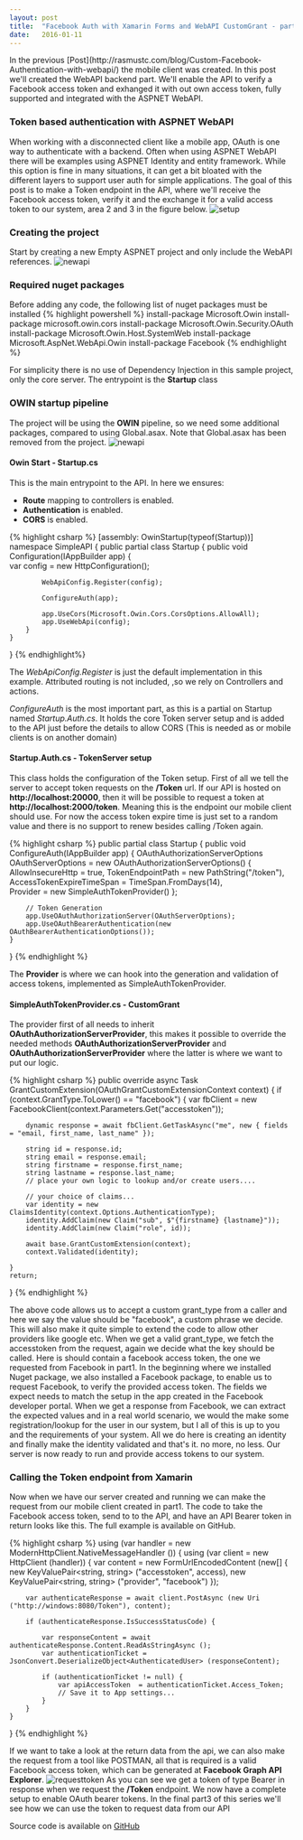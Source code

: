 ```yaml
---
layout: post
title:  "Facebook Auth with Xamarin Forms and WebAPI CustomGrant - part 2"
date:   2016-01-11
---
```


<p class="intro">
<span class="dropcap">I</span>n the previous [Post](http://rasmustc.com/blog/Custom-Facebook-Authentication-with-webapi/) the mobile client was created. In this post we'll created the WebAPI backend part. We'll enable
the API to verify a Facebook access token and exhanged it with out own access token, fully supported and integrated with the ASPNET WebAPI.
</p>

### Token based authentication with ASPNET WebAPI
When working with a disconnected client like a mobile app, OAuth is one way to authenticate with a backend. Often when using ASPNET WebAPI there will be examples
using ASPNET Identity and entity framework. While this option is fine in many situations, it can get a bit bloated with the different layers to support user auth for simple applications.
The goal of this post is to make a Token endpoint in the API, where we'll receive the Facebook access token, verify it and the exchange it for a valid access token to our system, area 2 and 3 in the figure below.
<img src="{{ '/assets/img/app-fb-api.png' | prepend: site.baseurl }}" alt="setup">

### Creating the project 
Start by creating a new Empty ASPNET project and only include the WebAPI references. 
<img src="{{ '/assets/img/emptyapi.png' | prepend: site.baseurl }}" alt="newapi">

### Required nuget packages
Before adding any code, the following list of nuget packages must be installed
{% highlight powershell %}
install-package Microsoft.Owin 
install-package microsoft.owin.cors
install-package Microsoft.Owin.Security.OAuth
install-package Microsoft.Owin.Host.SystemWeb
install-package Microsoft.AspNet.WebApi.Owin
install-package Facebook
{% endhighlight %}

For simplicity there is no use of Dependency Injection in this sample project, only the core server. The entrypoint is the __Startup__ class

### OWIN startup pipeline
The project will be using the __OWIN__ pipeline, so we need some additional packages, compared to using Global.asax. Note that Global.asax has been removed from the project.
<img src="{{ '/assets/img/slnOverview.png' | prepend: site.baseurl }}" alt="newapi">

#### Owin Start - Startup.cs
This is the main entrypoint to the API. In here we ensures:

* __Route__ mapping to controllers is enabled.
* __Authentication__ is enabled.
* __CORS__ is enabled.

{% highlight csharp %}
[assembly: OwinStartup(typeof(Startup))]
namespace SimpleAPI
{
    public partial class Startup
    {
        public void Configuration(IAppBuilder app)
        {            
            var config = new HttpConfiguration();

            WebApiConfig.Register(config);
         
            ConfigureAuth(app);

            app.UseCors(Microsoft.Owin.Cors.CorsOptions.AllowAll);
            app.UseWebApi(config);
        }
    }
}
{% endhighlight%}

The _WebApiConfig.Register_ is just the default implementation in this example. Attributed routing is not included, ,so we rely on Controllers and actions.

_ConfigureAuth_ is the most important part, as this is a partial on Startup named _Startup.Auth.cs_. It holds the core Token server setup and is added to the API just before the details to allow CORS (This is needed as or mobile clients is on another domain)

#### Startup.Auth.cs - TokenServer setup

This class holds the configuration of the Token setup. First of all we tell the server to accept token requests on the __/Token__ url.
If our API is hosted on __http://localhost:20000__, then it will be possible to request a token at __http://localhost:2000/token__. Meaning this is the endpoint our mobile client should use.
For now the access token expire time is just set to a random value and there is no support to renew besides calling /Token again.

{% highlight csharp %}
public partial class Startup
{
    public void ConfigureAuth(IAppBuilder app)
    {
        OAuthAuthorizationServerOptions OAuthServerOptions = new OAuthAuthorizationServerOptions()
        {
            AllowInsecureHttp = true,
            TokenEndpointPath = new PathString("/token"),
            AccessTokenExpireTimeSpan = TimeSpan.FromDays(14),  
            Provider = new SimpleAuthTokenProvider()
        };

        // Token Generation
        app.UseOAuthAuthorizationServer(OAuthServerOptions);
        app.UseOAuthBearerAuthentication(new OAuthBearerAuthenticationOptions());
    }        
}
{% endhighlight %}

The __Provider__ is where we can hook into the generation and validation of access tokens, implemented as SimpleAuthTokenProvider.

#### SimpleAuthTokenProvider.cs - CustomGrant 

The provider first of all needs to inherit __OAuthAuthorizationServerProvider__, this makes it possible to override the needed methods
__OAuthAuthorizationServerProvider__ and __OAuthAuthorizationServerProvider__ where the latter is where we want to put our logic.

{% highlight csharp %}
public override async Task GrantCustomExtension(OAuthGrantCustomExtensionContext context)
{
    if (context.GrantType.ToLower() == "facebook")
    {
        var fbClient = new FacebookClient(context.Parameters.Get("accesstoken"));

        dynamic response = await fbClient.GetTaskAsync("me", new { fields = "email, first_name, last_name" });
        
        string id = response.id;
        string email = response.email;
        string firstname = response.first_name;
        string lastname = response.last_name;
        // place your own logic to lookup and/or create users....

        // your choice of claims...
        var identity = new ClaimsIdentity(context.Options.AuthenticationType);
        identity.AddClaim(new Claim("sub", $"{firstname} {lastname}"));
        identity.AddClaim(new Claim("role", id));

        await base.GrantCustomExtension(context);
        context.Validated(identity);

    }            
    return;
}
{% endhighlight %}

The above code allows us to accept a custom grant_type from a caller and here we say the value should be "facebook", a custom phrase we decide. This will also make it quite simple to extend the code
to allow other providers like google etc.
When we get a valid grant_type, we fetch the accesstoken from the request, again we decide what the key should be called. Here is should contain a facebook access token, the one we requested from Facebook in part1.
In the beginning where we installed Nuget package, we also installed a Facebook package, to enable us to request Facebook, to verify the provided access token.
The fields we expect needs to match the setup in the app created in the Facebook developer portal.
When we get a response from Facebook, we can extract the expected values and in a real world scenario, we would the make some registration/lookup for the user in our system, but I all of this is up to you and the requirements of your system.
All we do here is creating an identity and finally make the identity validated and that's it. no more, no less. Our server is now ready to run and provide access tokens to our system.

### Calling the Token endpoint from Xamarin
Now when we have our server created and running we can make the request from our mobile client created in part1. The code to take the Facebook access token, send to to the API, and have an API Bearer token in return looks like this. The full example is available on GitHub.

{% highlight csharp %}
using (var handler = new ModernHttpClient.NativeMessageHandler ()) 
{
    using (var client = new HttpClient (handler)) {
        var content = new FormUrlEncodedContent (new[] {
            new KeyValuePair<string, string> ("accesstoken", access),
            new KeyValuePair<string, string> ("provider", "facebook")
        });
            
        var authenticateResponse = await client.PostAsync (new Uri ("http://windows:8080/Token"), content);

        if (authenticateResponse.IsSuccessStatusCode) {

            var responseContent = await authenticateResponse.Content.ReadAsStringAsync ();
            var authenticationTicket = JsonConvert.DeserializeObject<AuthenticatedUser> (responseContent);

            if (authenticationTicket != null) {
                var apiAccessToken  = authenticationTicket.Access_Token;
                // Save it to App settings...
            }
        }
    }
}
{% endhighlight %}

If we want to take a look at the return data from the api, we can also make the request from a tool like POSTMAN, all that is required is a valid Facebook access token, which can be generated at __Facebook Graph API Explorer__.
<img src="{{ '/assets/img/requesttoken.png' | prepend: site.baseurl }}" alt="requesttoken">
As you can see we get a token of type Bearer in response when we request the __/Token__ endpoint. We now have a complete setup to enable OAuth bearer tokens.
In the final part3 of this series we'll see how we can use the token to request data from our API


Source code is available on [GitHub](https://github.com/rasmuschristensen/SimpleOAuth)

 
 